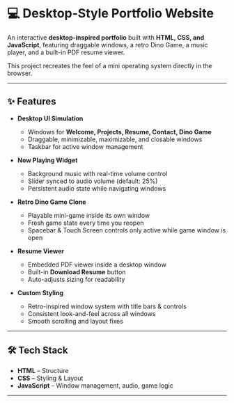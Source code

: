 # 💻 Desktop-Style Portfolio Website

An interactive **desktop-inspired portfolio** built with **HTML, CSS, and JavaScript**, featuring draggable windows, a retro Dino Game, a music player, and a built-in PDF resume viewer.

This project recreates the feel of a mini operating system directly in the browser.

---

## ✨ Features

- **Desktop UI Simulation**

  - Windows for **Welcome, Projects, Resume, Contact, Dino Game**
  - Draggable, minimizable, maximizable, and closable windows
  - Taskbar for active window management

- **Now Playing Widget**

  - Background music with real-time volume control
  - Slider synced to audio volume (default: 25%)
  - Persistent audio state while navigating windows

- **Retro Dino Game Clone**

  - Playable mini-game inside its own window
  - Fresh game state every time you reopen
  - Spacebar & Touch Screen controls only active while game window is open

- **Resume Viewer**

  - Embedded PDF viewer inside a desktop window
  - Built-in **Download Resume** button
  - Auto-adjusts sizing for readability

- **Custom Styling**
  - Retro-inspired window system with title bars & controls
  - Consistent look-and-feel across all windows
  - Smooth scrolling and layout fixes

---

## 🛠️ Tech Stack

- **HTML** – Structure
- **CSS** – Styling & Layout
- **JavaScript** – Window management, audio, game logic

---

